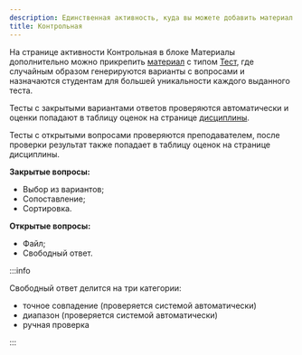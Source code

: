 ```yaml
---
description: Единственная активность, куда вы можете добавить материал Тест
title: Контрольная
---
```


На странице активности Контрольная в блоке  Материалы дополнительно можно прикрепить [материал](./../../servisy/biblioteka/materialy/_index) с типом [Тест](./../../servisy/biblioteka/materialy/test/_index), где случайным образом генерируются варианты с вопросами и назначаются студентам для большей уникальности каждого выданного теста.

Тесты с закрытыми вариантами ответов проверяются автоматически и оценки попадают в таблицу оценок на странице [дисциплины](./../../struktura/disciplina/stranica-discipliny).

Тесты с открытыми вопросами проверяются преподавателем, после проверки результат также попадает в таблицу оценок на странице дисциплины.

**Закрытые вопросы:**

-  Выбор из вариантов;
-  Сопоставление;
-  Сортировка.

**Открытые вопросы:**

-  Файл;
-  Свободный ответ.

:::info 

Свободный ответ делится на три категории:

-  точное совпадение  (проверяется системой автоматически)
-  диапазон (проверяется системой автоматически)
-  ручная проверка

:::